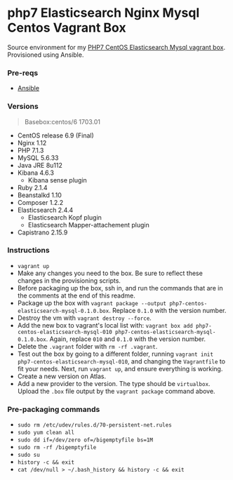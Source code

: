 # php7 Elasticsearch Nginx Mysql Centos Vagrant Box

Source environment for my [PHP7 CentOS Elasticsearch Mysql vagrant box](https://atlas.hashicorp.com/ajnijland/boxes/centos6-php7-elasticsearch-mysql). Provisioned using Ansible.

### Pre-reqs

* [Ansible](http://docs.ansible.com/ansible/index.html)

### Versions
> Basebox:centos/6 1703.01

* CentOS release 6.9 (Final)
* Nginx 1.12
* PHP 7.1.3
* MySQL 5.6.33
* Java JRE 8u112
* Kibana 4.6.3
    * Kibana sense plugin
* Ruby 2.1.4
* Beanstalkd 1.10
* Composer 1.2.2
* Elasticsearch 2.4.4
    * Elasticsearch Kopf plugin
    * Elasticsearch Mapper-attachement plugin
* Capistrano 2.15.9

### Instructions

* `vagrant up`
* Make any changes you need to the box. Be sure to reflect these changes in the provisioning scripts.
* Before packaging up the box, ssh in, and run the commands that are in the comments at the end of this readme.
* Package up the box with `vagrant package --output php7-centos-elasticsearch-mysql-0.1.0.box`. Replace `0.1.0` with the version number.
* Destroy the vm with `vagrant destroy --force`.
* Add the new box to vagrant's local list with: `vagrant box add php7-centos-elasticsearch-mysql-010 php7-centos-elasticsearch-mysql-0.1.0.box`. Again, replace `010` and `0.1.0` with the version number.
* Delete the `.vagrant` folder with `rm -rf .vagrant`.
* Test out the box by going to a different folder, running `vagrant init php7-centos-elasticsearch-mysql-010`, and changing the `Vagrantfile` to fit your needs. Next, run `vagrant up`, and ensure everything is working.
* Create a new version on Atlas.
* Add a new provider to the version. The type should be `virtualbox`. Upload the `.box` file output by the `vagrant package` command above.

### Pre-packaging commands

* `sudo rm /etc/udev/rules.d/70-persistent-net.rules`
* `sudo yum clean all`
* `sudo dd if=/dev/zero of=/bigemptyfile bs=1M`
* `sudo rm -rf /bigemptyfile`
* `sudo su`
* `history -c && exit`
* `cat /dev/null > ~/.bash_history && history -c && exit`
